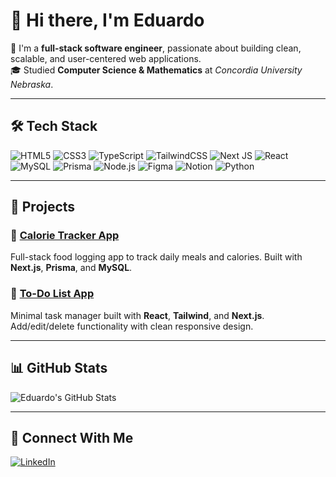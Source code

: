 # 👋 Hi there, I'm Eduardo

🚀 I'm a **full-stack software engineer**, passionate about building clean, scalable, and user-centered web applications.  
🎓 Studied **Computer Science & Mathematics** at *Concordia University Nebraska*.

---

## 🛠 Tech Stack

![HTML5](https://img.shields.io/badge/html5-%23E34F26.svg?style=for-the-badge&logo=html5&logoColor=white)
![CSS3](https://img.shields.io/badge/css3-%231572B6.svg?style=for-the-badge&logo=css3&logoColor=white)
![TypeScript](https://img.shields.io/badge/typescript-%23007ACC.svg?style=for-the-badge&logo=typescript&logoColor=white)
![TailwindCSS](https://img.shields.io/badge/tailwindcss-%2338B2AC.svg?style=for-the-badge&logo=tailwind-css&logoColor=white)
![Next JS](https://img.shields.io/badge/Next-black?style=for-the-badge&logo=next.js&logoColor=white)
![React](https://img.shields.io/badge/react-%2320232a.svg?style=for-the-badge&logo=react&logoColor=%2361DAFB)
![MySQL](https://img.shields.io/badge/mysql-4479A1.svg?style=for-the-badge&logo=mysql&logoColor=white)
![Prisma](https://img.shields.io/badge/Prisma-3982CE?style=for-the-badge&logo=Prisma&logoColor=white)
![Node.js](https://img.shields.io/badge/node.js-339933.svg?style=for-the-badge&logo=node.js&logoColor=white)
![Figma](https://img.shields.io/badge/figma-%23F24E1E.svg?style=for-the-badge&logo=figma&logoColor=white)
![Notion](https://img.shields.io/badge/Notion-%23000000.svg?style=for-the-badge&logo=notion&logoColor=white)
![Python](https://img.shields.io/badge/python-3670A0?style=for-the-badge&logo=python&logoColor=ffdd54)

---

## 🧩 Projects

### 📌 [Calorie Tracker App](https://github.com/EduardoJRP/calorie-tracker)  
Full-stack food logging app to track daily meals and calories. Built with **Next.js**, **Prisma**, and **MySQL**.

### 📌 [To-Do List App](https://github.com/EduardoJRP/todo-list)  
Minimal task manager built with **React**, **Tailwind**, and **Next.js**. Add/edit/delete functionality with clean responsive design.

---

## 📊 GitHub Stats

![Eduardo's GitHub Stats](https://github-readme-stats.vercel.app/api?username=EduardoJRP&show_icons=true&theme=radical&rank_icon=github)

---

## 🔗 Connect With Me

[![LinkedIn](https://img.shields.io/badge/LinkedIn-blue?style=for-the-badge&logo=linkedin&logoColor=white)](https://www.linkedin.com/in/eduardo-rojas-paez/)
